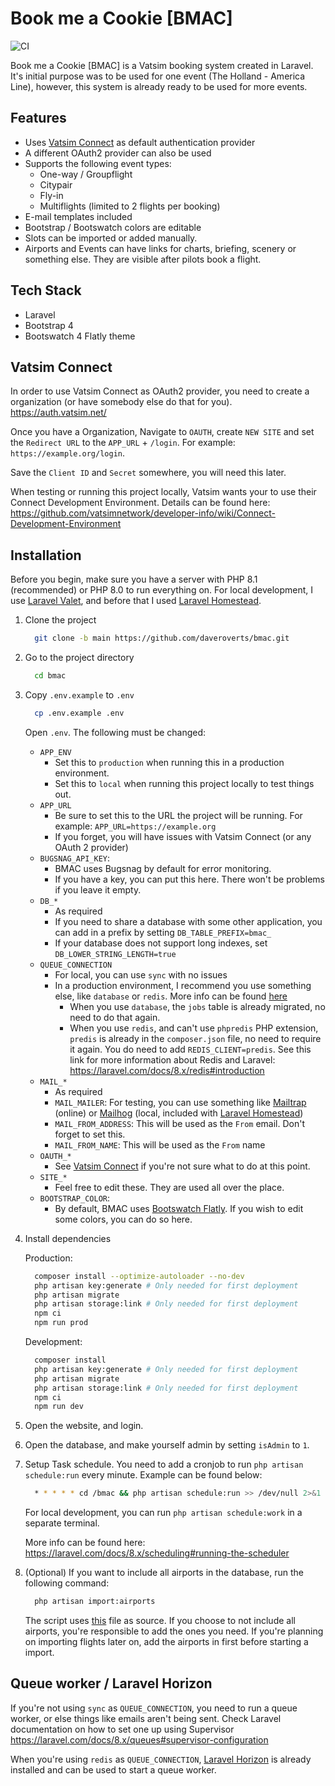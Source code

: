 
# Book me a Cookie [BMAC]

![CI](https://github.com/daveroverts/bmac/workflows/CI/badge.svg)

Book me a Cookie [BMAC] is a Vatsim booking system created in Laravel.
It's initial purpose was to be used for one event (The Holland - America Line),
however, this system is already ready to be used for more events.

## Features

- Uses [Vatsim Connect](https://vatsimnetwork.github.io/documentation/connect) as
  default authentication provider
- A different OAuth2 provider can also be used
- Supports the following event types:
  - One-way / Groupflight
  - Citypair
  - Fly-in
  - Multiflights (limited to 2 flights per booking)
- E-mail templates included
- Bootstrap / Bootswatch colors are editable
- Slots can be imported or added manually.
- Airports and Events can have links for charts, briefing, scenery or something else.
  They are visible after pilots book a flight.

## Tech Stack

- Laravel
- Bootstrap 4
- Bootswatch 4 Flatly theme

## Vatsim Connect

In order to use Vatsim Connect as OAuth2 provider, you need to create a
organization (or have somebody else do that for you). <https://auth.vatsim.net/>

Once you have a Organization, Navigate to `OAUTH`,
create `NEW SITE` and set the `Redirect URL` to the `APP_URL` + `/login`.
For example: `https://example.org/login`.

Save the `Client ID` and `Secret` somewhere, you will need this later.

When testing or running this project locally, Vatsim wants your to use their
Connect Development Environment. Details can be found here: <https://github.com/vatsimnetwork/developer-info/wiki/Connect-Development-Environment>

## Installation

Before you begin, make sure you have a server with PHP 8.1 (recommended) or
PHP 8.0 to run everything on. For local development,
I use [Laravel Valet](https://laravel.com/docs/8.x/valet),
and before that I used [Laravel Homestead](https://laravel.com/docs/8.x/homestead).

1. Clone the project

   ```bash
     git clone -b main https://github.com/daveroverts/bmac.git
   ```

2. Go to the project directory

   ```bash
     cd bmac
   ```

3. Copy `.env.example` to `.env`

   ```bash
     cp .env.example .env
   ```

   Open `.env`. The following must be changed:

   - `APP_ENV`
     - Set this to `production` when running this in a production environment.
     - Set this to `local` when running this project locally to test things out.
   - `APP_URL`
     - Be sure to set this to the URL the project will be running. For example: ``APP_URL=https://example.org``
     - If you forget, you will have issues with Vatsim Connect (or any OAuth 2 provider)
   - `BUGSNAG_API_KEY`:
     - BMAC uses Bugsnag by default for error monitoring.
     - If you have a key, you can put this here.
     There won't be problems if you leave it empty.
   - `DB_*`
     - As required
     - If you need to share a database with some other application,
     you can add in a prefix by setting `DB_TABLE_PREFIX=bmac_`
     - If your database does not support long indexes, set `DB_LOWER_STRING_LENGTH=true`
   - `QUEUE_CONNECTION`
     - For local, you can use `sync` with no issues
     - In a production environment, I recommend you use something else,
     like `database` or `redis`. More info can be found [here](https://laravel.com/docs/8.x/queues)
       - When you use `database`, the `jobs` table is already migrated,
       no need to do that again.
       - When you use `redis`, and can't use `phpredis` PHP extension,
       `predis` is already in the `composer.json` file,
       no need to require it again. You do need to add `REDIS_CLIENT=predis`.
       See this link for more information about Redis and Laravel: <https://laravel.com/docs/8.x/redis#introduction>
   - `MAIL_*`
     - As required
     - `MAIL_MAILER`: For testing, you can use something like
     [Mailtrap](https://mailtrap.io/) (online) or
     [Mailhog](https://github.com/mailhog/MailHog)
     (local, included with [Laravel Homestead](https://laravel.com/docs/8.x/homestead))
     - `MAIL_FROM_ADDRESS`: This will be used as the `From` email.
     Don't forget to set this.
     - `MAIL_FROM_NAME`: This will be used as the `From` name
   - `OAUTH_*`
     - See [Vatsim Connect](#vatsim-connect) if you're not sure what to do
     at this point.
   - `SITE_*`
     - Feel free to edit these. They are used all over the place.
   - `BOOTSTRAP_COLOR`:
     - By default, BMAC uses [Bootswatch Flatly](https://bootswatch.com/flatly/).
     If you wish to edit some colors, you can do so here.

4. Install dependencies

   Production:

   ```bash
     composer install --optimize-autoloader --no-dev
     php artisan key:generate # Only needed for first deployment
     php artisan migrate
     php artisan storage:link # Only needed for first deployment
     npm ci
     npm run prod
   ```

   Development:

   ```bash
     composer install
     php artisan key:generate # Only needed for first deployment
     php artisan migrate
     php artisan storage:link # Only needed for first deployment
     npm ci
     npm run dev
   ```

5. Open the website, and login.

6. Open the database, and make yourself admin by setting `isAdmin` to `1`.

7. Setup Task schedule. You need to add a cronjob to run
   `php artisan schedule:run` every minute. Example can be found below:

    ```bash
      * * * * * cd /bmac && php artisan schedule:run >> /dev/null 2>&1
    ```

    For local development,
    you can run `php artisan schedule:work` in a separate terminal.

    More info can be found here: <https://laravel.com/docs/8.x/scheduling#running-the-scheduler>

8. (Optional) If you want to include all airports in the database,
run the following command:

   ```bash
     php artisan import:airports
   ```

    The script uses [this](https://raw.githubusercontent.com/mborsetti/airportsdata/main/airportsdata/airports.csv)
    file as source.
    If you choose to not include all airports,
    you're responsible to add the ones you need.
    If you're planning on importing flights later on,
    add the airports in first before starting a import.

## Queue worker / Laravel Horizon

If you're not using `sync` as `QUEUE_CONNECTION`, you need to run a queue worker,
or else things like emails aren't being sent.
Check Laravel documentation on how to set one up using Supervisor <https://laravel.com/docs/8.x/queues#supervisor-configuration>

When you're using `redis` as `QUEUE_CONNECTION`, [Laravel Horizon](https://laravel.com/docs/8.x/horizon)
is already installed and can be used to start a queue worker.
